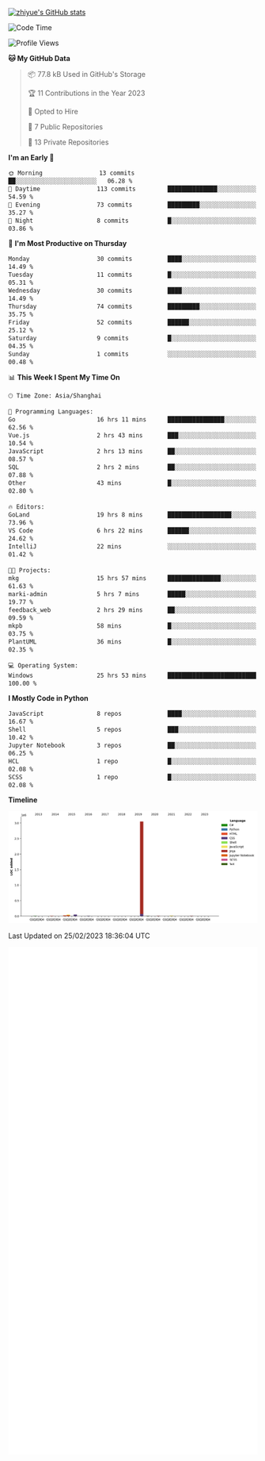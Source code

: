 
[![zhiyue's GitHub stats](https://github-readme-stats.vercel.app/api?username=zhiyue)](https://github.com/anuraghazra/github-readme-stats&&show_icons=true)

<!--START_SECTION:waka-->
![Code Time](http://img.shields.io/badge/Code%20Time-929%20hrs%2019%20mins-blue)

![Profile Views](http://img.shields.io/badge/Profile%20Views-4-blue)

**🐱 My GitHub Data** 

> 📦 77.8 kB Used in GitHub's Storage 
 > 
> 🏆 11 Contributions in the Year 2023
 > 
> 💼 Opted to Hire
 > 
> 📜 7 Public Repositories 
 > 
> 🔑 13 Private Repositories 
 > 
**I'm an Early 🐤** 

```text
🌞 Morning                13 commits          ██░░░░░░░░░░░░░░░░░░░░░░░   06.28 % 
🌆 Daytime                113 commits         ██████████████░░░░░░░░░░░   54.59 % 
🌃 Evening                73 commits          █████████░░░░░░░░░░░░░░░░   35.27 % 
🌙 Night                  8 commits           █░░░░░░░░░░░░░░░░░░░░░░░░   03.86 % 
```
📅 **I'm Most Productive on Thursday** 

```text
Monday                   30 commits          ████░░░░░░░░░░░░░░░░░░░░░   14.49 % 
Tuesday                  11 commits          █░░░░░░░░░░░░░░░░░░░░░░░░   05.31 % 
Wednesday                30 commits          ████░░░░░░░░░░░░░░░░░░░░░   14.49 % 
Thursday                 74 commits          █████████░░░░░░░░░░░░░░░░   35.75 % 
Friday                   52 commits          ██████░░░░░░░░░░░░░░░░░░░   25.12 % 
Saturday                 9 commits           █░░░░░░░░░░░░░░░░░░░░░░░░   04.35 % 
Sunday                   1 commits           ░░░░░░░░░░░░░░░░░░░░░░░░░   00.48 % 
```


📊 **This Week I Spent My Time On** 

```text
🕑︎ Time Zone: Asia/Shanghai

💬 Programming Languages: 
Go                       16 hrs 11 mins      ████████████████░░░░░░░░░   62.56 % 
Vue.js                   2 hrs 43 mins       ███░░░░░░░░░░░░░░░░░░░░░░   10.54 % 
JavaScript               2 hrs 13 mins       ██░░░░░░░░░░░░░░░░░░░░░░░   08.57 % 
SQL                      2 hrs 2 mins        ██░░░░░░░░░░░░░░░░░░░░░░░   07.88 % 
Other                    43 mins             █░░░░░░░░░░░░░░░░░░░░░░░░   02.80 % 

🔥 Editors: 
GoLand                   19 hrs 8 mins       ██████████████████░░░░░░░   73.96 % 
VS Code                  6 hrs 22 mins       ██████░░░░░░░░░░░░░░░░░░░   24.62 % 
IntelliJ                 22 mins             ░░░░░░░░░░░░░░░░░░░░░░░░░   01.42 % 

🐱‍💻 Projects: 
mkg                      15 hrs 57 mins      ███████████████░░░░░░░░░░   61.63 % 
marki-admin              5 hrs 7 mins        █████░░░░░░░░░░░░░░░░░░░░   19.77 % 
feedback_web             2 hrs 29 mins       ██░░░░░░░░░░░░░░░░░░░░░░░   09.59 % 
mkpb                     58 mins             █░░░░░░░░░░░░░░░░░░░░░░░░   03.75 % 
PlantUML                 36 mins             █░░░░░░░░░░░░░░░░░░░░░░░░   02.35 % 

💻 Operating System: 
Windows                  25 hrs 53 mins      █████████████████████████   100.00 % 
```

**I Mostly Code in Python** 

```text
JavaScript               8 repos             ████░░░░░░░░░░░░░░░░░░░░░   16.67 % 
Shell                    5 repos             ███░░░░░░░░░░░░░░░░░░░░░░   10.42 % 
Jupyter Notebook         3 repos             ██░░░░░░░░░░░░░░░░░░░░░░░   06.25 % 
HCL                      1 repo              █░░░░░░░░░░░░░░░░░░░░░░░░   02.08 % 
SCSS                     1 repo              █░░░░░░░░░░░░░░░░░░░░░░░░   02.08 % 
```



**Timeline**

![Lines of Code chart](https://raw.githubusercontent.com/zhiyue/zhiyue/main/assets/bar_graph.png)


 Last Updated on 25/02/2023 18:36:04 UTC
<!--END_SECTION:waka-->

<!-- [![Top Langs](https://github-readme-stats.vercel.app/api/top-langs/?username=zhiyue)](https://github.com/anuraghazra/github-readme-stats) -->

![](./github-metrics.svg)

